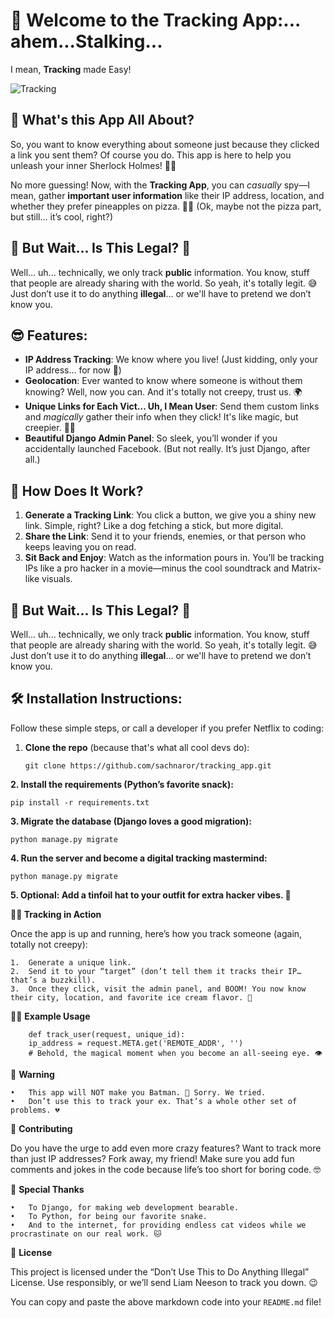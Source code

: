 # 🚀 Welcome to the **Tracking App**:... ahem...Stalking...
I mean, **Tracking** made Easy!

![Tracking](https://media.giphy.com/media/l41lVSYpEZzZ3yZcE/giphy.gif)

## 🤔 What's this App All About?
So, you want to know everything about someone just because they clicked a link you sent them? Of course you do. This app is here to help you unleash your inner Sherlock Holmes! 🕵️‍♂️

No more guessing! Now, with the **Tracking App**, you can *casually* spy—I mean, gather **important user information** like their IP address, location, and whether they prefer pineapples on pizza. 🍍🍕 (Ok, maybe not the pizza part, but still... it’s cool, right?)

## 🚨 But Wait... Is This Legal? 🤨
Well... uh... technically, we only track **public** information. You know, stuff that people are already sharing with the world. So yeah, it's totally legit. 😅 Just don’t use it to do anything **illegal**... or we'll have to pretend we don’t know you.


## 😎 Features:
- **IP Address Tracking**: We know where you live! (Just kidding, only your IP address... for now 👀)
- **Geolocation**: Ever wanted to know where someone is without them knowing? Well, now you can. And it's totally not creepy, trust us. 🌍
- **Unique Links for Each Vict... Uh, I Mean User**: Send them custom links and *magically* gather their info when they click! It's like magic, but creepier. 🎩✨
- **Beautiful Django Admin Panel**: So sleek, you’ll wonder if you accidentally launched Facebook. (But not really. It’s just Django, after all.)

## 🤯 How Does It Work?

1. **Generate a Tracking Link**: You click a button, we give you a shiny new link. Simple, right? Like a dog fetching a stick, but more digital.
2. **Share the Link**: Send it to your friends, enemies, or that person who keeps leaving you on read.
3. **Sit Back and Enjoy**: Watch as the information pours in. You’ll be tracking IPs like a pro hacker in a movie—minus the cool soundtrack and Matrix-like visuals.

## 🚨 But Wait... Is This Legal? 🤨
Well... uh... technically, we only track **public** information. You know, stuff that people are already sharing with the world. So yeah, it's totally legit. 😅 Just don’t use it to do anything **illegal**... or we'll have to pretend we don’t know you.

## 🛠️ Installation Instructions:
Follow these simple steps, or call a developer if you prefer Netflix to coding:

1. **Clone the repo** (because that's what all cool devs do):

   ```
   git clone https://github.com/sachnaror/tracking_app.git
   ```

**2. Install the requirements (Python’s favorite snack):**

   ```
   pip install -r requirements.txt

   ```

**3.	Migrate the database (Django loves a good migration):**


   ```
   python manage.py migrate

   ```


**4.	Run the server and become a digital tracking mastermind:**


   ```
   python manage.py migrate
   ```

**5.	Optional: Add a tinfoil hat to your outfit for extra hacker vibes. 🧢**


**🕵️‍♂️ Tracking in Action**

Once the app is up and running, here’s how you track someone (again, totally not creepy):

	1.	Generate a unique link.
	2.	Send it to your “target” (don’t tell them it tracks their IP… that’s a buzzkill).
	3.	Once they click, visit the admin panel, and BOOM! You now know their city, location, and favorite ice cream flavor. 🍦

🧑‍💻 **Example Usage**

```
    def track_user(request, unique_id):
    ip_address = request.META.get('REMOTE_ADDR', '')
    # Behold, the magical moment when you become an all-seeing eye. 👁️

```

🚨 **Warning**

	•	This app will NOT make you Batman. 🦇 Sorry. We tried.
	•	Don’t use this to track your ex. That’s a whole other set of problems. 💔

🎉 **Contributing**

Do you have the urge to add even more crazy features? Want to track more than just IP addresses? Fork away, my friend! Make sure you add fun comments and jokes in the code because life’s too short for boring code. 🤓

🙌 **Special Thanks**

	•	To Django, for making web development bearable.
	•	To Python, for being our favorite snake.
	•	And to the internet, for providing endless cat videos while we procrastinate on our real work. 🐱

📜 **License**

This project is licensed under the “Don’t Use This to Do Anything Illegal” License. Use responsibly, or we’ll send Liam Neeson to track you down. 😉

You can copy and paste the above markdown code into your `README.md` file!
